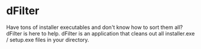 # dFilter

Have tons of installer executables and don't know how to sort them all? dFilter is here to help. 
dFilter is an application that cleans out all installer.exe / setup.exe files in your directory.
